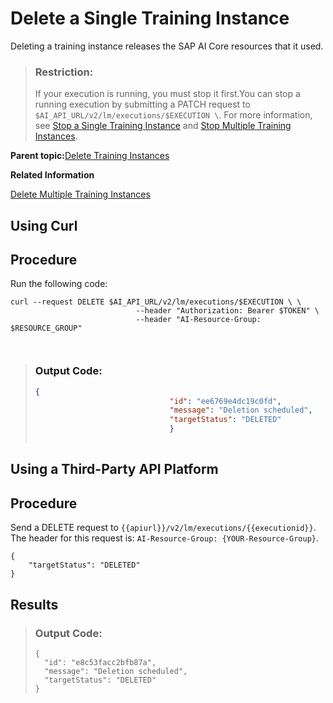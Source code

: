 <!-- loiodd71f165135f49a194e131fa4ca9d5d3 -->

# Delete a Single Training Instance

Deleting a training instance releases the SAP AI Core resources that it used.

> ### Restriction:  
> If your execution is running, you must stop it first.You can stop a running execution by submitting a PATCH request to `$AI_API_URL/v2/lm/executions/$EXECUTION \`. For more information, see [Stop a Single Training Instance](stop-a-single-training-instance-07870df.md) and [Stop Multiple Training Instances](stop-multiple-training-instances-09b4810.md).

**Parent topic:**[Delete Training Instances](delete-training-instances-612ce17.md "")

**Related Information**  


[Delete Multiple Training Instances](delete-multiple-training-instances-c1c3cc3.md "")

<a name="task_i3h_n13_tcc"/>

<!-- task\_i3h\_n13\_tcc -->

## Using Curl



<a name="task_i3h_n13_tcc__steps_odm_hyv_tcc"/>

## Procedure

Run the following code:

```
curl --request DELETE $AI_API_URL/v2/lm/executions/$EXECUTION \ \
							--header "Authorization: Bearer $TOKEN" \
							--header "AI-Resource-Group: $RESOURCE_GROUP"  
							
						
```

> ### Output Code:  
> ```json
> {
> 								"id": "ee6769e4dc19c0fd",
> 								"message": "Deletion scheduled",
> 								"targetStatus": "DELETED"
> 								}
> 							
> ```

<a name="task_cxf_n13_tcc"/>

<!-- task\_cxf\_n13\_tcc -->

## Using a Third-Party API Platform



<a name="task_cxf_n13_tcc__steps_dvh_b4w_tcc"/>

## Procedure

Send a DELETE request to `{{apiurl}}/v2/lm/executions/{{executionid}}`. The header for this request is: `AI-Resource-Group: {YOUR-Resource-Group}`.

```
{
	"targetStatus": "DELETED"
}
```



<a name="task_cxf_n13_tcc__result_amr_vdy_byb"/>

## Results

> ### Output Code:  
> ```
> {
> 	"id": "e8c53facc2bfb87a",
> 	"message": "Deletion scheduled",
> 	"targetStatus": "DELETED"
> }
> ```

